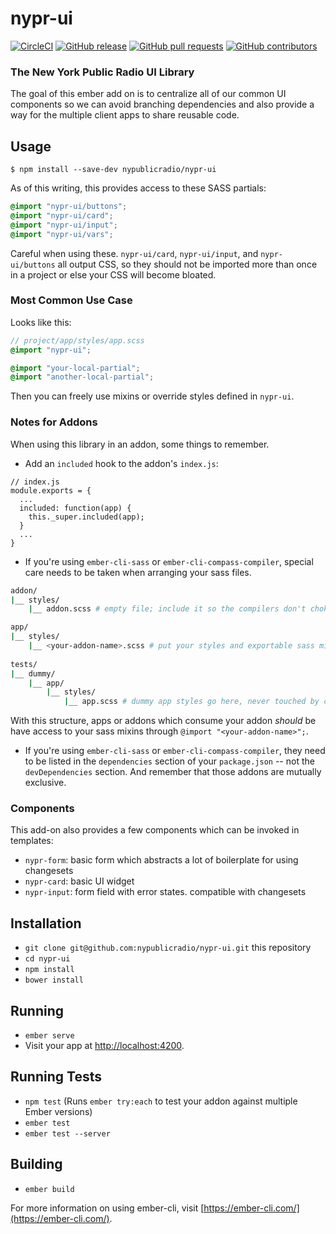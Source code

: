 # nypr-ui
[![CircleCI](https://img.shields.io/circleci/project/github/nypublicradio/nypr-ui.svg?style=flat-square-blue)](https://circleci.com/gh/nypublicradio/nypr-ui) [![GitHub release](https://img.shields.io/github/release/nypublicradio/nypr-ui.svg?style=flat-square)](https://github.com/nypublicradio/nypr-ui/releases/latest) [![GitHub pull requests](https://img.shields.io/github/issues-pr/nypublicradio/nypr-ui.svg?style=flat-square)](https://github.com/nypublicradio/nypr-ui/pulls) [![GitHub contributors](https://img.shields.io/github/contributors/nypublicradio/nypr-ui.svg?style=flat-square)](https://github.com/nypublicradio/nypr-ui/graphs/contributors)

### The New York Public Radio UI Library
The goal of this ember add on is to centralize all of our common UI components so we can avoid branching dependencies and also provide a way for the multiple client apps to share reusable code.

## Usage

`$ npm install --save-dev nypublicradio/nypr-ui`

As of this writing, this provides access to these SASS partials:
```scss
@import "nypr-ui/buttons";
@import "nypr-ui/card";
@import "nypr-ui/input";
@import "nypr-ui/vars";
```

Careful when using these. `nypr-ui/card`, `nypr-ui/input`, and `nypr-ui/buttons` all output CSS, so they should not be imported more than once in a project or else your CSS will become bloated.

### Most Common Use Case
Looks like this:
```scss
// project/app/styles/app.scss
@import "nypr-ui";

@import "your-local-partial";
@import "another-local-partial";
```

Then you can freely use mixins or override styles defined in `nypr-ui`.

### Notes for Addons
When using this library in an addon, some things to remember.

* Add an `included` hook to the addon's `index.js`:

```node
// index.js
module.exports = {
  ...
  included: function(app) {
    this._super.included(app);
  }
  ...
}
```
* If you're using `ember-cli-sass` or `ember-cli-compass-compiler`, special care needs to be taken when arranging your sass files.

```sh
addon/
|__ styles/
    |__ addon.scss # empty file; include it so the compilers don't choke

app/
|__ styles/
    |__ <your-addon-name>.scss # put your styles and exportable sass mixins here
    
tests/
|__ dummy/
    |__ app/
        |__ styles/
            |__ app.scss # dummy app styles go here, never touched by consuming app or addons
```
With this structure, apps or addons which consume your addon *should* be have access to your sass mixins through `@import "<your-addon-name>";`.

* If you're using `ember-cli-sass` or `ember-cli-compass-compiler`, they need to be listed in the `dependencies` section of your `package.json` -- not the `devDependencies` section. And remember that those addons are mutually exclusive.

### Components
This add-on also provides a few components which can be invoked in templates:
* `nypr-form`: basic form which abstracts a lot of boilerplate for using changesets
* `nypr-card`: basic UI widget
* `nypr-input`: form field with error states. compatible with changesets

## Installation

* `git clone git@github.com:nypublicradio/nypr-ui.git` this repository
* `cd nypr-ui`
* `npm install`
* `bower install`

## Running

* `ember serve`
* Visit your app at [http://localhost:4200](http://localhost:4200).

## Running Tests

* `npm test` (Runs `ember try:each` to test your addon against multiple Ember versions)
* `ember test`
* `ember test --server`

## Building

* `ember build`

For more information on using ember-cli, visit [https://ember-cli.com/](https://ember-cli.com/).
